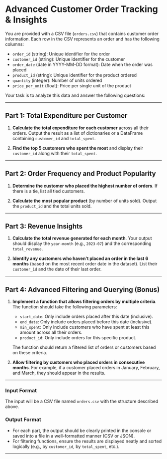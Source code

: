 
# Advanced Customer Order Tracking & Insights

You are provided with a CSV file (`orders.csv`) that contains customer order information. Each row in the CSV represents an order and has the following columns:

- `order_id` (string): Unique identifier for the order
- `customer_id` (string): Unique identifier for the customer
- `order_date` (date in YYYY-MM-DD format): Date when the order was placed
- `product_id` (string): Unique identifier for the product ordered
- `quantity` (integer): Number of units ordered
- `price_per_unit` (float): Price per single unit of the product

Your task is to analyze this data and answer the following questions:

---

## Part 1: Total Expenditure per Customer

1. **Calculate the total expenditure for each customer** across all their orders. Output the result as a list of dictionaries or a DataFrame containing `customer_id` and `total_spent`.

2. **Find the top 5 customers who spent the most** and display their `customer_id` along with their `total_spent`.

---

## Part 2: Order Frequency and Product Popularity

1. **Determine the customer who placed the highest number of orders**. If there is a tie, list all tied customers.

2. **Calculate the most popular product** (by number of units sold). Output the `product_id` and the total units sold.

---

## Part 3: Revenue Insights

1. **Calculate the total revenue generated for each month**. Your output should display the `year-month` (e.g., `2023-07`) and the corresponding `total_revenue`.

2. **Identify any customers who haven't placed an order in the last 6 months** (based on the most recent order date in the dataset). List their `customer_id` and the date of their last order.

---

## Part 4: Advanced Filtering and Querying (Bonus)

1. **Implement a function that allows filtering orders by multiple criteria**. The function should take the following parameters:
   - `start_date`: Only include orders placed after this date (inclusive).
   - `end_date`: Only include orders placed before this date (inclusive).
   - `min_spent`: Only include customers who have spent at least this amount across all their orders.
   - `product_id`: Only include orders for this specific product.

   The function should return a filtered list of orders or customers based on these criteria.

2. **Allow filtering by customers who placed orders in consecutive months**. For example, if a customer placed orders in January, February, and March, they should appear in the results.

---

### Input Format
The input will be a CSV file named `orders.csv` with the structure described above.

### Output Format
- For each part, the output should be clearly printed in the console or saved into a file in a well-formatted manner (CSV or JSON).
- For filtering functions, ensure the results are displayed neatly and sorted logically (e.g., by `customer_id`, by `total_spent`, etc.).

---
